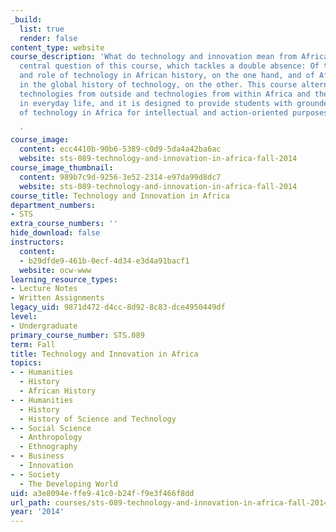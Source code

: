 ```yaml
---
_build:
  list: true
  render: false
content_type: website
course_description: 'What do technology and innovation mean from Africa? This is the
  central question of this course, which tackles a double absence: Of the meanings
  and role of technology in African history, on the one hand, and of Africa''s place
  in the global history of technology, on the other. This course alternates between
  technologies from outside and technologies from within Africa and their itineraries
  in everyday life, and it is designed to provide students with grounded understandings
  of technology in Africa for intellectual and action-oriented purposes.

  '
course_image:
  content: ecc4410b-90b6-5389-c0d9-5da4a42ba6ac
  website: sts-089-technology-and-innovation-in-africa-fall-2014
course_image_thumbnail:
  content: 989b7c9d-9256-3e52-2314-e97da99d8dc7
  website: sts-089-technology-and-innovation-in-africa-fall-2014
course_title: Technology and Innovation in Africa
department_numbers:
- STS
extra_course_numbers: ''
hide_download: false
instructors:
  content:
  - b29dfde9-461b-0ecf-4d34-e3d4a91bacf1
  website: ocw-www
learning_resource_types:
- Lecture Notes
- Written Assignments
legacy_uid: 9871d472-d4cc-8d92-8c83-dce4950449df
level:
- Undergraduate
primary_course_number: STS.089
term: Fall
title: Technology and Innovation in Africa
topics:
- - Humanities
  - History
  - African History
- - Humanities
  - History
  - History of Science and Technology
- - Social Science
  - Anthropology
  - Ethnography
- - Business
  - Innovation
- - Society
  - The Developing World
uid: a3e8094e-ffe9-41c0-b24f-f9e3f466f8dd
url_path: courses/sts-089-technology-and-innovation-in-africa-fall-2014
year: '2014'
---
```

